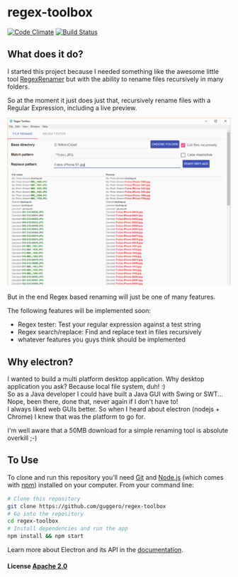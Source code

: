# regex-toolbox

[![Code Climate](https://codeclimate.com/github/guggero/regex-toolbox/badges/gpa.svg)](https://codeclimate.com/github/guggero/regex-toolbox)
[![Build Status](https://travis-ci.org/guggero/regex-toolbox.svg?branch=master)](https://travis-ci.org/guggero/regex-toolbox)

## What does it do?

I started this project because I needed something like the awesome little tool [RegexRenamer](http://regexrenamer.sourceforge.net/)
but with the ability to rename files recursively in many folders.

So at the moment it just does just that, recursively rename files with a Regular Expression, including a live preview.

![Screenshot 1](doc/screenshot_001.png)

But in the end Regex based renaming will just be one of many features. 

The following features will be implemented soon:
* Regex tester: Test your regular expression against a test string
* Regex search/replace: Find and replace text in files recursively
* whatever features you guys think should be implemented

## Why electron?

I wanted to build a multi platform desktop application. Why desktop application you ask? Because local file system, duh! :)  
So as a Java developer I could have built a Java GUI with Swing or SWT... Nope, been there, done that, never again if I don't have to!  
I always liked web GUIs better. So when I heard about electron (nodejs + Chrome) I knew that was the platform to go for.

I'm well aware that a 50MB download for a simple renaming tool is absolute overkill ;-)

## To Use

To clone and run this repository you'll need [Git](https://git-scm.com) and [Node.js](https://nodejs.org/en/download/) (which comes with [npm](http://npmjs.com)) installed on your computer. From your command line:

```bash
# Clone this repository
git clone https://github.com/guggero/regex-toolbox
# Go into the repository
cd regex-toolbox
# Install dependencies and run the app
npm install && npm start
```

Learn more about Electron and its API in the [documentation](http://electron.atom.io/docs/latest).

#### License [Apache 2.0](LICENSE)

